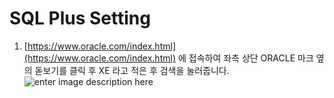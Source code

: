 # SQL Plus Setting
1.  [https://www.oracle.com/index.html](https://www.oracle.com/index.html) 에 접속하여 좌측 상단 ORACLE 마크 옆의 돋보기를 클릭 후 XE 라고 적은 후 검색을 눌러줍니다.
![enter image description here](https://i.imgur.com/pnAQ7jb.png)


<!--stackedit_data:
eyJoaXN0b3J5IjpbNTkzMTc2MTc4XX0=
-->